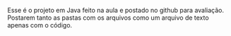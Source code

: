 Esse é o projeto em Java feito na aula e postado no github para avaliação.
Postarem tanto as pastas com os arquivos como um arquivo de texto apenas com o código.